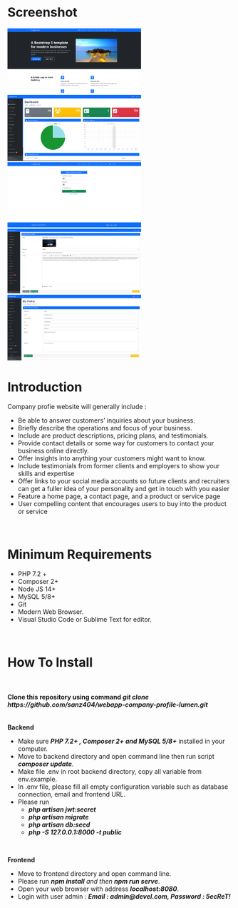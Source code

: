 # Screenshot

<img src="screenshots/home.png" width="300" />
<br/>
<img src="screenshots/admin-dashboard.png" width="300" />
<br/>
<img src="screenshots/login.png" width="300" />
<br/>
<img src="screenshots/admin-article.png" width="300" />
<br/>
<img src="screenshots/admin-profile.png" width="300" />
<br/>

# Introduction
<p>Company profie website will generally include : </p>
<ul>
    <li>Be able to answer customers’ inquiries about your business.</li>
    <li>Briefly describe the operations and focus of your business.</li>
    <li>Include are product descriptions, pricing plans, and testimonials.</li>
    <li>Provide contact details or some way for customers to contact your business online directly.</li>
    <li>Offer insights into anything your customers might want to know.</li>
    <li>Include testimonials from former clients and employers to show your skills and expertise</li>
    <li>Offer links to your social media accounts so future clients and recruiters can get a fuller idea of your personality and get in touch with you easier</li>
    <li>Feature a home page, a contact page, and a product or service page</li>
    <li>User compelling content that encourages users to buy into the product or service </li>
</ul>




<br/>

# Minimum Requirements
<ul>
    <li>PHP 7.2 +</li>
    <li>Composer 2+</li>
    <li>Node JS 14+ </li>
    <li>MySQL 5/8+</li>
    <li>Git</li>
    <li>Modern Web Browser.</li>
    <li>Visual Studio Code or Sublime Text for editor.</li>
</ul>
<br/>


# How To Install
<br/>
<br/>
<strong>Clone this repository using command <em>git clone https://github.com/sanz404/webapp-company-profile-lumen.git</em></strong>
<br/>

<br/>
<br/>
<strong>Backend</strong>
<ul>
    <li>Make sure <em><strong>PHP 7.2+ , Composer 2+ and MySQL 5/8+</strong></em> installed in your computer.</li>
    <li>Move to backend directory and open command line then run script <em><strong>composer update</strong></em>.</li>
    <li>Make file .env in root backend directory, copy all variable from env.example.</li>
    <li>In .env file, please fill all empty configuration variable such as database connection, email and frontend URL.</li>
    <li>Please run 
        <ul>
            <li><em><strong>php artisan jwt:secret</strong></em></li>
            <li><em><strong>php artisan migrate</strong></em></li>
            <li><em><strong>php artisan db:seed</strong></em></li>
            <li><em><strong>php -S 127.0.0.1:8000 -t public</strong></em></li>
        </ul>
    </li>
</ul>

<br/>

<strong>Frontend</strong>
<ul>
    <li>Move to frontend directory and open command line.</li>
    <li>Please run <em><strong>npm install</strong> and then <strong>npm run serve</strong></em>.</li>
    <li>Open your web browser with address <em><strong>localhost:8080</strong></em>.</li>
    <li>Login with user admin : <em><strong>Email : admin@devel.com, Password : 5ecReT!</strong></em></li>
</ul>